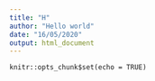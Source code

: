 ```yaml
---
title: "H"
author: "Hello world"
date: "16/05/2020"
output: html_document
---
```


```{r setup, include=FALSE}
knitr::opts_chunk$set(echo = TRUE)
```

